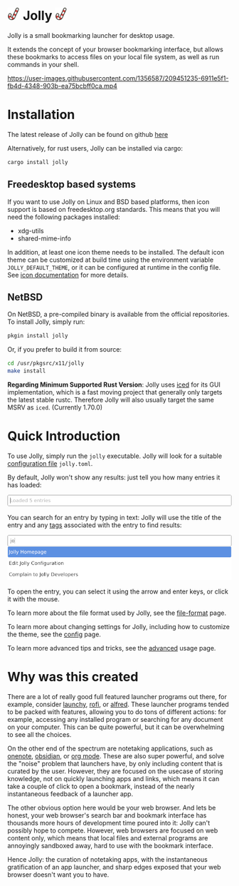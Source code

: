 # <img src="icon/jolly.svg" style="height: 1em;"/> Jolly <img src="icon/jolly.svg" style="height: 1em;"/>
Jolly is a small bookmarking launcher for desktop usage.

It extends the concept of your browser bookmarking interface, but
allows these bookmarks to access files on your local file system, as
well as run commands in your shell.

https://user-images.githubusercontent.com/1356587/209451235-6911e5f1-fb4d-4348-903b-ea75bcbff0ca.mp4

# Installation

The latest release of Jolly can be found on github [here](https://github.com/apgoetz/jolly/releases/latest)

Alternatively, for rust users, Jolly can be installed via cargo:

```bash
cargo install jolly
```

## Freedesktop based systems

If you want to use Jolly on Linux and BSD based platforms, then icon
support is based on freedesktop.org standards. This means that you
will need the following packages installed:

+ xdg-utils
+ shared-mime-info

In addition, at least one icon theme needs to be installed. The
default icon theme can be customized at build time using the
environment variable `JOLLY_DEFAULT_THEME`, or it can be configured at
runtime in the config file.  See [icon
documentation](docs/config#icon) for more details.

## NetBSD

On NetBSD, a pre-compiled binary is available from the official
repositories.  To install Jolly, simply run:

```bash
pkgin install jolly
```

Or, if you prefer to build it from source:

```bash
cd /usr/pkgsrc/x11/jolly
make install
```

**Regarding Minimum Supported Rust Version**: Jolly
uses [iced](https://github.com/iced-rs/iced) for its GUI implementation, which
is a fast moving project that generally only targets the latest stable
rustc. Therefore Jolly will also usually target the same MSRV as
`iced`. (Currently 1.70.0)

# Quick Introduction

To use Jolly, simply run the `jolly` executable. Jolly will look for a
suitable [configuration file](docs/file-format.md#locations) `jolly.toml`. 

By default, Jolly won't show any results: just tell you how many entries it has loaded:

![startup page](docs/static/startup.png)

You can search for an entry by typing in text: Jolly will use the
title of the entry and any [tags](docs/file-format.md#tags) associated
with the entry to find results:

![startup page](docs/static/basic-search.png)

To open the entry, you can select it using the arrow and enter keys,
or click it with the mouse.

To learn more about the file format used by Jolly, see the [file-format](docs/file-format.md) page.

To learn more about changing settings for Jolly, including how to
customize the theme, see the [config](config.md) page.

To learn more advanced tips and tricks, see the [advanced](docs/advanced.md) usage page.

# Why was this created
There are a lot of really good full featured launcher programs out
there, for example, consider [launchy](https://www.launchy.net/),
[rofi](https://github.com/davatorium/rofi),
or [alfred](https://www.alfredapp.com/). These launcher programs tended
to be packed with features, allowing you to do tons of different
actions: for example, accessing any installed program or searching for
any document on your computer. This can be quite powerful, but it can
be overwhelming to see all the choices. 

On the other end of the spectrum are notetaking applications, such as
[onenote](https://www.onenote.com), [obsidian](https://obsidian.md/),
or [org mode](https://orgmode.org/). These are also super powerful,
and solve the "noise" problem that launchers have, by only including
content that is curated by the user. However, they are focused on the
usecase of storing knowledge, not on quickly launching apps and links,
which means it can take a couple of click to open a bookmark, instead
of the nearly instantaneous feedback of a launcher app.

The other obvious option here would be your web browser. And lets be
honest, your web browser's search bar and bookmark interface has
thousands more hours of development time poured into it:
Jolly can't possibly hope to compete. However, web browsers are
focused on web content only, which means that local files and external
programs are annoyingly sandboxed away, hard to use with the bookmark
interface. 

Hence Jolly: the curation of notetaking apps, with the instantaneous
gratification of an app launcher, and sharp edges exposed that your
web browser doesn't want you to have.
